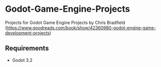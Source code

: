 # Godot-Game-Engine-Projects

Projects for Godot Game Engine Projects by Chris Bradfield (https://www.goodreads.com/book/show/42360980-godot-engine-game-development-projects)

## Requirements

* Godot 3.2

